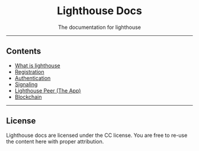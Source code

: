 <h1 align="center">Lighthouse Docs</h1>
<p align="center">The documentation for lighthouse</p>

---

## Contents

- [What is lighthouse](./what.md)
- [Registration](./registration.md)
- [Authentication](./auth.md)
- [Signaling](./signaling.md)
- [Lighthouse Peer (The App)](./peer.md)
- [Blockchain](./blockchain.md)

---

## License

Lighthouse docs are licensed under the CC license. You are free to re-use the content here with proper attribution.
